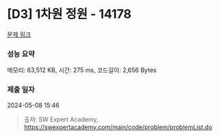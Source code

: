 # [D3] 1차원 정원 - 14178 

[문제 링크](https://swexpertacademy.com/main/code/problem/problemDetail.do?contestProbId=AX_N3oSqcyUDFARi) 

### 성능 요약

메모리: 63,512 KB, 시간: 275 ms, 코드길이: 2,656 Bytes

### 제출 일자

2024-05-08 15:46



> 출처: SW Expert Academy, https://swexpertacademy.com/main/code/problem/problemList.do